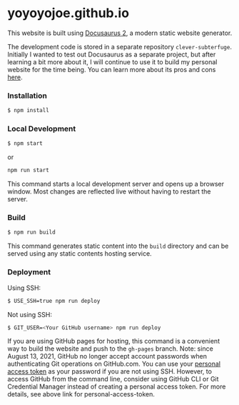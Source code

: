 # yoyoyojoe.github.io

This website is built using [Docusaurus 2](https://docusaurus.io/), a modern static website generator.

The development code is stored in a separate repository `clever-subterfuge`. Initially I wanted to test out Docusaurus as a separate project, but after learning a bit more about it, I will continue to use it to build my personal website for the time being.
You can learn more about its pros and cons [here](https://docusaurus.io/docs#features).

### Installation

```bash
$ npm install
```

### Local Development

```bash
$ npm start
```

or 

```bash
npm run start
```

This command starts a local development server and opens up a browser window. Most changes are reflected live without having to restart the server.

### Build

```bash
$ npm run build
```

This command generates static content into the `build` directory and can be served using any static contents hosting service.

### Deployment

Using SSH:

```bash
$ USE_SSH=true npm run deploy
```

Not using SSH:

```bash
$ GIT_USER=<Your GitHub username> npm run deploy
```

If you are using GitHub pages for hosting, this command is a convenient way to build the website and push to the `gh-pages` branch.
Note: since August 13, 2021, GitHub no longer accept account passwords when authenticating Git operations on GitHub.com. You can use your [personal access token](https://docs.github.com/en/authentication/keeping-your-account-and-data-secure/creating-a-personal-access-token) as your password if you are not using SSH. However, to access GitHub from the command line, consider using GitHub CLI or Git Credential Manager instead of creating a personal access token. For more details, see above link for personal-access-token.
